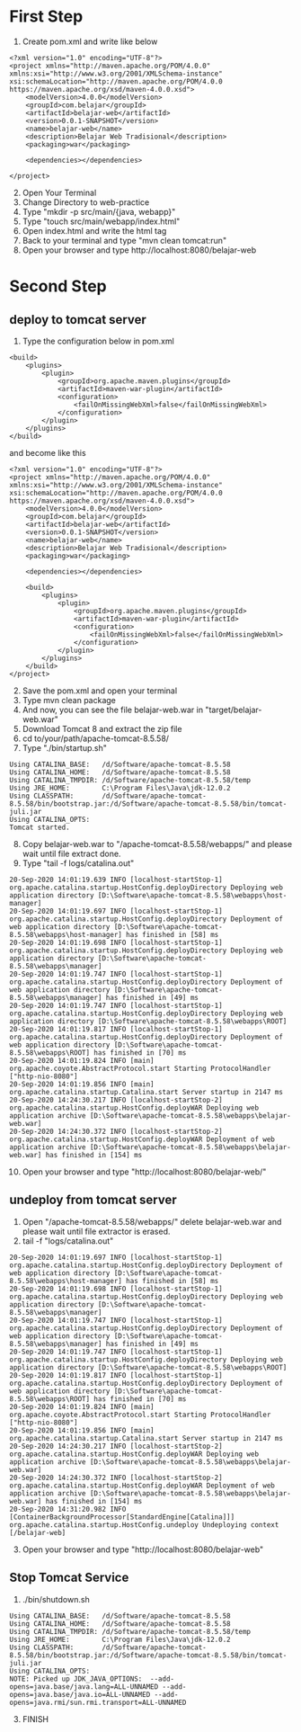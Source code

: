 # First Step
1. Create pom.xml and write like below
```
<?xml version="1.0" encoding="UTF-8"?>
<project xmlns="http://maven.apache.org/POM/4.0.0" xmlns:xsi="http://www.w3.org/2001/XMLSchema-instance" xsi:schemaLocation="http://maven.apache.org/POM/4.0.0 https://maven.apache.org/xsd/maven-4.0.0.xsd">
	<modelVersion>4.0.0</modelVersion>
	<groupId>com.belajar</groupId>
	<artifactId>belajar-web</artifactId>
	<version>0.0.1-SNAPSHOT</version>
	<name>belajar-web</name>
	<description>Belajar Web Tradisional</description>
	<packaging>war</packaging>

	<dependencies></dependencies>

</project>
```

2. Open Your Terminal
3. Change Directory to web-practice
4. Type "mkdir -p src/main/{java, webapp}"
5. Type "touch src/main/webapp/index.html"
6. Open index.html and write the html tag
7. Back to your terminal and type "mvn clean tomcat:run"
8. Open your browser and type http://localhost:8080/belajar-web

# Second Step
## deploy to tomcat server
1. Type the configuration below in pom.xml
```
<build>
	<plugins>
		<plugin>
			<groupId>org.apache.maven.plugins</groupId>
			<artifactId>maven-war-plugin</artifactId>
			<configuration>
				<failOnMissingWebXml>false</failOnMissingWebXml>
			</configuration>
		</plugin>
	</plugins>
</build>
```
and become like this
```
<?xml version="1.0" encoding="UTF-8"?>
<project xmlns="http://maven.apache.org/POM/4.0.0" xmlns:xsi="http://www.w3.org/2001/XMLSchema-instance" xsi:schemaLocation="http://maven.apache.org/POM/4.0.0 https://maven.apache.org/xsd/maven-4.0.0.xsd">
	<modelVersion>4.0.0</modelVersion>
	<groupId>com.belajar</groupId>
	<artifactId>belajar-web</artifactId>
	<version>0.0.1-SNAPSHOT</version>
	<name>belajar-web</name>
	<description>Belajar Web Tradisional</description>
	<packaging>war</packaging>

	<dependencies></dependencies>

	<build>
		<plugins>
			<plugin>
				<groupId>org.apache.maven.plugins</groupId>
				<artifactId>maven-war-plugin</artifactId>
				<configuration>
					<failOnMissingWebXml>false</failOnMissingWebXml>
				</configuration>
			</plugin>
		</plugins>
	</build>
</project>
```
2. Save the pom.xml and open your terminal
3. Type mvn clean package
4. And now, you can see the file belajar-web.war in "target/belajar-web.war"
5. Download Tomcat 8 and extract the zip file
6. cd to/your/path/apache-tomcat-8.5.58/
7. Type "./bin/startup.sh"
```
Using CATALINA_BASE:   /d/Software/apache-tomcat-8.5.58
Using CATALINA_HOME:   /d/Software/apache-tomcat-8.5.58
Using CATALINA_TMPDIR: /d/Software/apache-tomcat-8.5.58/temp
Using JRE_HOME:        C:\Program Files\Java\jdk-12.0.2
Using CLASSPATH:       /d/Software/apache-tomcat-8.5.58/bin/bootstrap.jar:/d/Software/apache-tomcat-8.5.58/bin/tomcat-juli.jar
Using CATALINA_OPTS:
Tomcat started.
```
8. Copy belajar-web.war to "/apache-tomcat-8.5.58/webapps/" and please wait until file extract done.
9. Type "tail -f logs/catalina.out"
```
20-Sep-2020 14:01:19.639 INFO [localhost-startStop-1] org.apache.catalina.startup.HostConfig.deployDirectory Deploying web application directory [D:\Software\apache-tomcat-8.5.58\webapps\host-manager]
20-Sep-2020 14:01:19.697 INFO [localhost-startStop-1] org.apache.catalina.startup.HostConfig.deployDirectory Deployment of web application directory [D:\Software\apache-tomcat-8.5.58\webapps\host-manager] has finished in [58] ms
20-Sep-2020 14:01:19.698 INFO [localhost-startStop-1] org.apache.catalina.startup.HostConfig.deployDirectory Deploying web application directory [D:\Software\apache-tomcat-8.5.58\webapps\manager]
20-Sep-2020 14:01:19.747 INFO [localhost-startStop-1] org.apache.catalina.startup.HostConfig.deployDirectory Deployment of web application directory [D:\Software\apache-tomcat-8.5.58\webapps\manager] has finished in [49] ms
20-Sep-2020 14:01:19.747 INFO [localhost-startStop-1] org.apache.catalina.startup.HostConfig.deployDirectory Deploying web application directory [D:\Software\apache-tomcat-8.5.58\webapps\ROOT]
20-Sep-2020 14:01:19.817 INFO [localhost-startStop-1] org.apache.catalina.startup.HostConfig.deployDirectory Deployment of web application directory [D:\Software\apache-tomcat-8.5.58\webapps\ROOT] has finished in [70] ms
20-Sep-2020 14:01:19.824 INFO [main] org.apache.coyote.AbstractProtocol.start Starting ProtocolHandler ["http-nio-8080"]
20-Sep-2020 14:01:19.856 INFO [main] org.apache.catalina.startup.Catalina.start Server startup in 2147 ms
20-Sep-2020 14:24:30.217 INFO [localhost-startStop-2] org.apache.catalina.startup.HostConfig.deployWAR Deploying web application archive [D:\Software\apache-tomcat-8.5.58\webapps\belajar-web.war]
20-Sep-2020 14:24:30.372 INFO [localhost-startStop-2] org.apache.catalina.startup.HostConfig.deployWAR Deployment of web application archive [D:\Software\apache-tomcat-8.5.58\webapps\belajar-web.war] has finished in [154] ms
```
10. Open your browser and type "http://localhost:8080/belajar-web/"

## undeploy from tomcat server
1. Open "/apache-tomcat-8.5.58/webapps/" delete belajar-web.war and please wait until file extractor is erased.
2. tail -f "logs/catalina.out"
```
20-Sep-2020 14:01:19.697 INFO [localhost-startStop-1] org.apache.catalina.startup.HostConfig.deployDirectory Deployment of web application directory [D:\Software\apache-tomcat-8.5.58\webapps\host-manager] has finished in [58] ms
20-Sep-2020 14:01:19.698 INFO [localhost-startStop-1] org.apache.catalina.startup.HostConfig.deployDirectory Deploying web application directory [D:\Software\apache-tomcat-8.5.58\webapps\manager]
20-Sep-2020 14:01:19.747 INFO [localhost-startStop-1] org.apache.catalina.startup.HostConfig.deployDirectory Deployment of web application directory [D:\Software\apache-tomcat-8.5.58\webapps\manager] has finished in [49] ms
20-Sep-2020 14:01:19.747 INFO [localhost-startStop-1] org.apache.catalina.startup.HostConfig.deployDirectory Deploying web application directory [D:\Software\apache-tomcat-8.5.58\webapps\ROOT]
20-Sep-2020 14:01:19.817 INFO [localhost-startStop-1] org.apache.catalina.startup.HostConfig.deployDirectory Deployment of web application directory [D:\Software\apache-tomcat-8.5.58\webapps\ROOT] has finished in [70] ms
20-Sep-2020 14:01:19.824 INFO [main] org.apache.coyote.AbstractProtocol.start Starting ProtocolHandler ["http-nio-8080"]
20-Sep-2020 14:01:19.856 INFO [main] org.apache.catalina.startup.Catalina.start Server startup in 2147 ms
20-Sep-2020 14:24:30.217 INFO [localhost-startStop-2] org.apache.catalina.startup.HostConfig.deployWAR Deploying web application archive [D:\Software\apache-tomcat-8.5.58\webapps\belajar-web.war]
20-Sep-2020 14:24:30.372 INFO [localhost-startStop-2] org.apache.catalina.startup.HostConfig.deployWAR Deployment of web application archive [D:\Software\apache-tomcat-8.5.58\webapps\belajar-web.war] has finished in [154] ms
20-Sep-2020 14:31:20.982 INFO [ContainerBackgroundProcessor[StandardEngine[Catalina]]] org.apache.catalina.startup.HostConfig.undeploy Undeploying context [/belajar-web]
```
3. Open your browser and type "http://localhost:8080/belajar-web"

## Stop Tomcat Service
1. ./bin/shutdown.sh
```
Using CATALINA_BASE:   /d/Software/apache-tomcat-8.5.58
Using CATALINA_HOME:   /d/Software/apache-tomcat-8.5.58
Using CATALINA_TMPDIR: /d/Software/apache-tomcat-8.5.58/temp
Using JRE_HOME:        C:\Program Files\Java\jdk-12.0.2
Using CLASSPATH:       /d/Software/apache-tomcat-8.5.58/bin/bootstrap.jar:/d/Software/apache-tomcat-8.5.58/bin/tomcat-juli.jar
Using CATALINA_OPTS:
NOTE: Picked up JDK_JAVA_OPTIONS:  --add-opens=java.base/java.lang=ALL-UNNAMED --add-opens=java.base/java.io=ALL-UNNAMED --add-opens=java.rmi/sun.rmi.transport=ALL-UNNAMED
```
3. FINISH